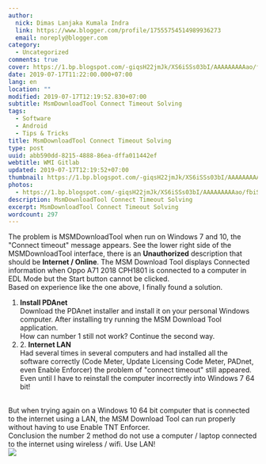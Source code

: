 ```yaml
---
author:
  nick: Dimas Lanjaka Kumala Indra
  link: https://www.blogger.com/profile/17555754514989936273
  email: noreply@blogger.com
category:
  - Uncategorized
comments: true
cover: https://1.bp.blogspot.com/-giqsH22jmJk/XS6iSSs03bI/AAAAAAAAAao/fbiS01VwdK89uUQ7oe0FCI2X5Tm-xEl9gCLcBGAs/s1600/msmdownloadtool-flash-oppo-a71-2018-cph1801.jpg
date: 2019-07-17T11:22:00.000+07:00
lang: en
location: ""
modified: 2019-07-17T12:19:52.830+07:00
subtitle: MsmDownloadTool Connect Timeout Solving
tags:
  - Software
  - Android
  - Tips & Tricks
title: MsmDownloadTool Connect Timeout Solving
type: post
uuid: abb590dd-8215-4888-86ea-dffa011442ef
webtitle: WMI Gitlab
updated: 2019-07-17T12:19:52+07:00
thumbnail: https://1.bp.blogspot.com/-giqsH22jmJk/XS6iSSs03bI/AAAAAAAAAao/fbiS01VwdK89uUQ7oe0FCI2X5Tm-xEl9gCLcBGAs/s1600/msmdownloadtool-flash-oppo-a71-2018-cph1801.jpg
photos:
  - https://1.bp.blogspot.com/-giqsH22jmJk/XS6iSSs03bI/AAAAAAAAAao/fbiS01VwdK89uUQ7oe0FCI2X5Tm-xEl9gCLcBGAs/s1600/msmdownloadtool-flash-oppo-a71-2018-cph1801.jpg
description: MsmDownloadTool Connect Timeout Solving
excerpt: MsmDownloadTool Connect Timeout Solving
wordcount: 297
---
```


The problem is MSMDownloadTool when run on Windows 7 and 10, the "Connect timeout" message appears. See the lower right side of the MSMDownloadTool interface, there is an <b>Unauthorized</b> description that should be <b>Internet / Online</b>. The MSM Download Tool displays Connected information when Oppo A71 2018 CPH1801 is connected to a computer in EDL Mode but the Start button cannot be clicked. <br>Based on experience like the one above, I finally found a solution. <br><ol><li><b>Install PDAnet</b></li>Download the PDAnet installer and install it on your personal Windows computer. After installing try running the MSM Download Tool application. <br>How can number 1 still not work? Continue the second way. <br><li>2. <b>Internet LAN</b></li>Had several times in several computers and had installed all the software correctly (Code Meter, Update Licensing Code Meter, PADnet, even Enable Enforcer) the problem of "connect timeout" still appeared. Even until I have to reinstall the computer incorrectly into Windows 7 64 bit! </ol><br>But when trying again on a Windows 10 64 bit computer that is connected to the internet using a LAN, the MSM Download Tool can run properly without having to use Enable TNT Enforcer. <br>Conclusion the number 2 method do not use a computer / laptop connected to the internet using wireless / wifi. Use LAN! <br><div><img border="0" src="https://1.bp.blogspot.com/-giqsH22jmJk/XS6iSSs03bI/AAAAAAAAAao/fbiS01VwdK89uUQ7oe0FCI2X5Tm-xEl9gCLcBGAs/s1600/msmdownloadtool-flash-oppo-a71-2018-cph1801.jpg" data-original-width="1600" data-original-height="900"></div>